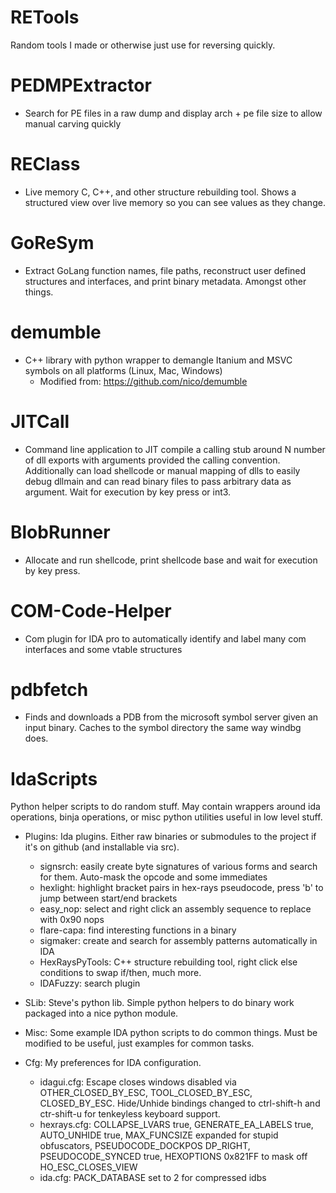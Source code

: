 # RETools
Random tools I made or otherwise just use for reversing quickly.

# PEDMPExtractor
* Search for PE files in a raw dump and display arch + pe file size to allow manual carving quickly

# REClass
* Live memory C, C++, and other structure rebuilding tool. Shows a structured view over live memory so you can see values as they change.

# GoReSym
* Extract GoLang function names, file paths, reconstruct user defined structures and interfaces, and print binary metadata. Amongst other things.

# demumble
* C++ library with python wrapper to demangle Itanium and MSVC symbols on all platforms (Linux, Mac, Windows)
  * Modified from: https://github.com/nico/demumble

# JITCall 
* Command line application to JIT compile a calling stub around N number of dll exports with arguments provided the calling convention. Additionally can load shellcode or manual mapping of dlls to easily debug dllmain and can read binary files to pass arbitrary data as argument. Wait for execution by key press or int3.

# BlobRunner
* Allocate and run shellcode, print shellcode base and wait for execution by key press.

# COM-Code-Helper
* Com plugin for IDA pro to automatically identify and label many com interfaces and some vtable structures

# pdbfetch
* Finds and downloads a PDB from the microsoft symbol server given an input binary. Caches to the symbol directory the same way windbg does.

# IdaScripts
Python helper scripts to do random stuff. May contain wrappers around ida operations, binja operations, or misc python utilities useful in low level stuff.

 * Plugins:
     Ida plugins. Either raw binaries or submodules to the project if it's on github (and installable via src).
     * signsrch: easily create byte signatures of various forms and search for them. Auto-mask the opcode and some immediates
     * hexlight: highlight bracket pairs in hex-rays pseudocode, press 'b' to jump between start/end brackets
     * easy_nop: select and right click an assembly sequence to replace with 0x90 nops
     * flare-capa: find interesting functions in a binary
     * sigmaker: create and search for assembly patterns automatically in IDA
     * HexRaysPyTools: C++ structure rebuilding tool, right click else conditions to swap if/then, much more.
     * IDAFuzzy: search plugin
     
 * SLib:
     Steve's python lib. Simple python helpers to do binary work packaged into a nice python module.
 
 * Misc: Some example IDA python scripts to do common things. Must be modified to be useful, just examples for common tasks.
     
 * Cfg:
     My preferences for IDA configuration. 
     * idagui.cfg: Escape closes windows disabled via OTHER_CLOSED_BY_ESC, TOOL_CLOSED_BY_ESC, CLOSED_BY_ESC. Hide/Unhide bindings changed to ctrl-shift-h and ctr-shift-u for tenkeyless keyboard support.
     * hexrays.cfg: COLLAPSE_LVARS true, GENERATE_EA_LABELS true, AUTO_UNHIDE true, MAX_FUNCSIZE expanded for stupid obfuscators, PSEUDOCODE_DOCKPOS DP_RIGHT, PSEUDOCODE_SYNCED true, HEXOPTIONS 0x821FF to mask off HO_ESC_CLOSES_VIEW
     * ida.cfg: PACK_DATABASE set to 2 for compressed idbs
